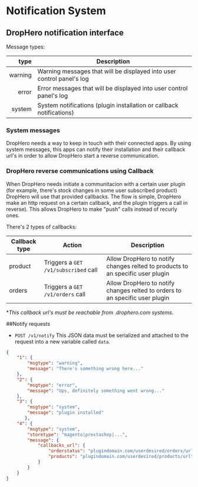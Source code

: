 Notification System
===================

## DropHero notification interface

Message types:

| type     | Description              |
| -------: | ------------------------ |
| warning  | Warning messages that will be displayed into user control panel's log         |
| error    | Error messages that will be displayed into user control panel's log         |
| system   | System notifications (plugin installation or callback notifications)          |

### System messages

DropHero needs a way to keep in touch with their connected apps. By using system messages, this apps can notify their installation and their callback url's in order to allow DropHero start a reverse communication.

### DropHero reverse communications using Callback

When DropHero needs initiate a communitacion with a certain user plugin (for example, there's stock changes in some user subscribed product) DropHero will use that provided callbacks. The flow is simple, DropHero make an http request on a certain callback, and the plugin triggers a call in reverse). This allows DropHero to make "push" calls instead of recurly ones. 

There's 2 types of callbacks:

| Callback type     | Action              | Description              |
| -------- | ------------------------ | ------------------------ |
| product  | Triggers a <code>GET /v1/subscribed</code> call  | Allow DropHero to notify changes relted to products to an specific user plugin       |
| orders   | Triggers a <code>GET /v1/orders</code> call  | Allow DropHero to notify changes relted to orders to an specific user plugin      |

**This callback url's must be reachable from *.drophero.com systems.**


##Notify requests

- <code>POST /v1/notify</code> This JSON data must be serialized and attached to the request into a new variable called <code>data</code>.


```JSON
{
    "1": {
        "msgtype": "warning",
        "message": "There's something wrong here..."
    },
    "2": {
        "msgtype": "error",
        "message": "Ups, definitely something went wrong..."
    },
    "3": {
        "msgtype": "system",
        "message": "plugin installed"
       },
    "4": {
        "msgtype": "system",
        "storetype": "magento|prestashop|...",
        "message": {
            "callbacks_url": {
    			"orderstatus": "plugindomain.com/userdesired/orders/url",
                "products": "plugindomain.com/userdesired/products/url"
            }
        }
    }
}
```
